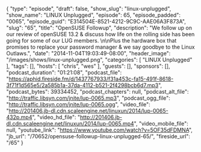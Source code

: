 {
  "type": "episode",
  "draft": false,
  "show_slug": "linux-unplugged",
  "show_name": "LINUX Unplugged",
  "episode": 65,
  "episode_padded": "0065",
  "episode_guid": "E314504E-8521-4212-9C9C-AAE06A3F873A",
  "slug": "65",
  "title": "OpenSUSE Followup",
  "description": "We follow up on our review of openSUSE 13.2 & discuss how life on the rolling side has been going for some of our LUG members. \n\nPlus the hardware box that promises to replace your password manager & we say goodbye to the Linux Outlaws.",
  "date": "2014-11-04T19:03:49-08:00",
  "header_image": "/images/shows/linux-unplugged.png",
  "categories": [
    "LINUX Unplugged"
  ],
  "tags": [],
  "hosts": [
    "chris",
    "wes"
  ],
  "guests": [],
  "sponsors": [],
  "podcast_duration": "01:21:08",
  "podcast_file": "https://aphid.fireside.fm/d/1437767933/f31a453c-fa15-491f-8618-3f71f1d565e5/2a585b1a-37da-4112-b521-2f4298bcb6d7.mp3",
  "podcast_bytes": 39334452,
  "podcast_chapters": null,
  "podcast_alt_file": "http://traffic.libsyn.com/jnite/lup-0065.mp3",
  "podcast_ogg_file": "http://traffic.libsyn.com/jnite/lup-0065.ogg",
  "video_file": "http://201406.jb-dl.cdn.scaleengine.net/linuxun/2014/lup-0065-432p.mp4",
  "video_hd_file": "http://201406.jb-dl.cdn.scaleengine.net/linuxun/2014/lup-0065.mp4",
  "video_mobile_file": null,
  "youtube_link": "https://www.youtube.com/watch?v=5OF35dFDMNA",
  "jb_url": "/70652/opensuse-followup-linux-unplugged-65/",
  "fireside_url": "/65"
}

